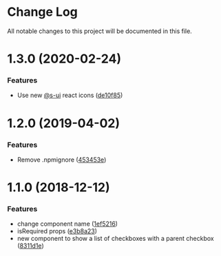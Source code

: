 # Change Log

All notable changes to this project will be documented in this file.

# 1.3.0 (2020-02-24)


### Features

* Use new [@s-ui](https://github.com/s-ui) react icons ([de10f85](https://github.com/SUI-Components/schibsted-spain-components/commit/de10f8571458a4c61a6385b00a7b6ef2612e423c))



# 1.2.0 (2019-04-02)


### Features

* Remove .npmignore ([453453e](https://github.com/SUI-Components/schibsted-spain-components/commit/453453e391358833fc751de5e7b0c955ff1e802a))



# 1.1.0 (2018-12-12)


### Features

* change component name ([1ef5216](https://github.com/SUI-Components/schibsted-spain-components/commit/1ef52164d42ed024428faeebc4ab5ceb6ba57477))
* isRequired props ([e3b8a23](https://github.com/SUI-Components/schibsted-spain-components/commit/e3b8a2369c91e089cfb571c926bcf06ed98819de))
* new component to show a list of checkboxes with a parent checkbox ([8311d1e](https://github.com/SUI-Components/schibsted-spain-components/commit/8311d1ed15506f267ecabb5c02db8ee6a0721797))



